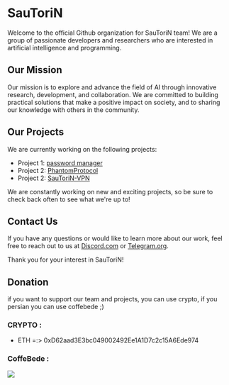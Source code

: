 # SauToriN

Welcome to the official Github organization for SauToriN team! We are a group of passionate developers and researchers who are interested in artificial intelligence and programming.

## Our Mission

Our mission is to explore and advance the field of AI through innovative research, development, and collaboration. We are committed to building practical solutions that make a positive impact on society, and to sharing our knowledge with others in the community.

## Our Projects

We are currently working on the following projects:

- Project 1: [password manager](https://github.com/SauToriN/Password-Manager)
- Project 2: [PhantomProtocol](https://github.com/SauToriN/PhantomProtocol)
- Project 2: [SauToriN-VPN](https://github.com/SauToriN/Safe-VPN)

We are constantly working on new and exciting projects, so be sure to check back often to see what we're up to!

## Contact Us

If you have any questions or would like to learn more about our work, feel free to reach out to us at [Discord.com](https://discord.gg/pFRHjCAYgn) or [Telegram.org](https://t.me/SauToriN_Team).

Thank you for your interest in SauToriN!


## Donation
if you want to support our team and projects, you can use crypto, if you persian you can use coffebede ;)

### CRYPTO : 
- ETH =:>  0xD62aad3E3bc049002492Ee1A1D7c2c15A6Ede974


### CoffeBede :
[![](https://coffeebede.ir/DashboardTemplateV2/app-assets/images/banner/default-yellow.svg)](https://www.coffeebede.com/h3li0p4us3)
